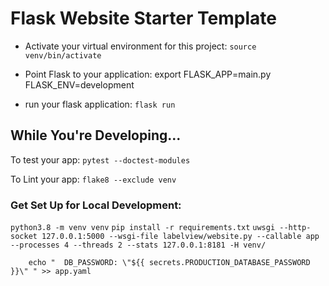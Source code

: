 # Flask Website Starter Template

- Activate your virtual environment for this project: `source venv/bin/activate`

- Point Flask to your application: export FLASK_APP=main.py FLASK_ENV=development

- run your flask application: `flask run`

## While You're Developing...

To test your app: `pytest --doctest-modules`

To Lint your app: `flake8 --exclude venv`

### Get Set Up for Local Development:

`python3.8 -m venv venv`
`pip install -r requirements.txt`
`uwsgi --http-socket 127.0.0.1:5000 --wsgi-file labelview/website.py --callable app --processes 4 --threads 2 --stats 127.0.0.1:8181 -H venv/`

        echo "  DB_PASSWORD: \"${{ secrets.PRODUCTION_DATABASE_PASSWORD }}\" " >> app.yaml
